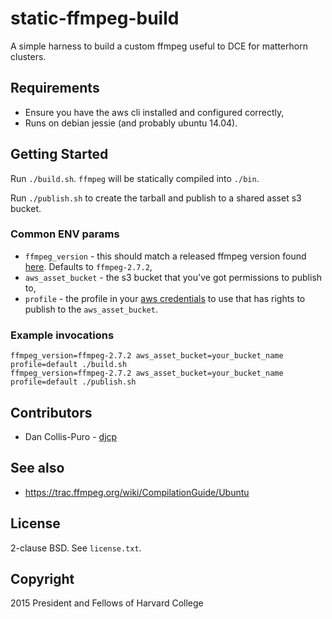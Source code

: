 # static-ffmpeg-build

A simple harness to build a custom ffmpeg useful to DCE for matterhorn
clusters.

## Requirements

* Ensure you have the aws cli installed and configured correctly,
* Runs on debian jessie (and probably ubuntu 14.04).

## Getting Started

Run `./build.sh`. `ffmpeg` will be statically compiled into `./bin`.

Run `./publish.sh` to create the tarball and publish to a shared asset s3
bucket.

### Common ENV params

* `ffmpeg_version` - this should match a released ffmpeg version found
  [here](https://ffmpeg.org/releases). Defaults to `ffmpeg-2.7.2`,
* `aws_asset_bucket` - the s3 bucket that you've got permissions to publish to,
* `profile` - the profile in your [aws credentials](https://docs.aws.amazon.com/cli/latest/userguide/cli-chap-getting-started.html#cli-multiple-profiles) to use that has rights to publish to the `aws_asset_bucket`.

### Example invocations

    ffmpeg_version=ffmpeg-2.7.2 aws_asset_bucket=your_bucket_name profile=default ./build.sh
    ffmpeg_version=ffmpeg-2.7.2 aws_asset_bucket=your_bucket_name profile=default ./publish.sh

## Contributors

* Dan Collis-Puro - [djcp](https://github.com/djcp)

## See also

* https://trac.ffmpeg.org/wiki/CompilationGuide/Ubuntu

## License

2-clause BSD. See `license.txt`.

## Copyright

2015 President and Fellows of Harvard College
